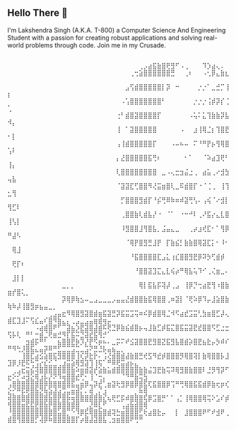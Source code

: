 ## Hello There 👋
I'm Lakshendra Singh (A.K.A. T-800) a Computer Science And Engineering Student with a passion for creating robust applications and solving real-world problems through code. 
Join me in my Crusade.
<pre style="white-space: pre-wrap; font-family: monospace; word-wrap: break-word; max-width: 100%;">
  
⠀⠀⠀⠀⠀⠀⠀⠀⠀⠀⠀⠀⠀⠀⠀⠀⠀⠀⠀⠀⠀⠀⠀⠀⠀⠀⠀⠀⠀⢀⡠⣴⣯⣷⣿⢟⣻⠋⠠⢀⠀⠀⠀⠹⡱⣴⢄.                                                     
⠀⠀⠀⠀⠀⠀⠀⠀⠀⠀⠀⠀⠀⠀⠀⠀⠀⠀⠀⠀⠀⠀⠀⠀⠀⠀⠀⢀⢒⣵⣿⣿⣿⣿⣿⣿⣛⠀⠀⢀⠆⠀⠀⠠⢂⡿⣄⣷⣆⠀⠀⠀⠀⠀⠀⠀⠀⠀⠀⠀⠀⠀⠀⠀⠀⠀                             
⠀⠀⠀⠀⠀⠀⠀⠀⠀⠀⠀⠀⠀⠀⠀⠀⠀⠀⠀⠀⠀⠀⠀⠀⠀⠀⣠⢫⣾⣿⣿⣿⣿⣿⡇⡽⠀⠒⠀⠀⠀⠀⡐⡐⠁⣀⣚⡉⢸⡆⠀⠀⠀                                          
⠀⠀⠀⠀⠀⠀⠀⠀⠀⠀⠀⠀⠀⠀⠀⠀⠀⠀⠀⠀⠀⠀⠀⠀⠀⠠⢡⣿⣿⣿⣿⣿⣿⣿⠃⠀⠀⠀⠀⠀⠀⡐⡐⡐⢨⡾⡽⡎⢈⢁⠀⠀⠀⠀⠀⠀⠀⠀⠀⠀⠀⠀⠀⠀                          
⠀⠀⠀⠀⠀⠀⠀⠀⠀⠀⠀⠀⠀⠀⠀⠀⠀⠀⠀⠀⠀⠀⠀⠀⢐⠃⣾⣿⣽⣿⣿⣿⣿⡏⠀⠀⠀⠀⠀⠀⠠⢥⠅⣅⢹⣷⣷⡽⣧⠺⡄⠀⠀⠀⠀⠀⠀                               
⠀⠀⠀⠀⠀⠀⠀⠀⠀⠀⠀⠀⠀⠀⠀⠀⠀⠀⠀⠀⠀⠀⠀⠀⢸⠀⠁⣽⣿⣿⣿⣿⣿⠀⠀⠀⠀⠀⠠⠀⠀⣰⢸⢿⣈⡆⢹⣿⣟⠂⡇⠀⠀⠀                                  
⠀⠀⠀⠀⠀⠀⠀⠀⠀⠀⠀⠀⠀⠀⠀⠀⠀⠀⠀⠀⠀⠀⠀⠀⢠⢸⣾⣿⣿⣿⣿⣿⡏⠀⠀⠀⠠⠤⠦⠤⠀⠍⠘⠛⡟⡦⢻⢿⣿⢡⠇⠀⠀⠀⠀                              
⠀⠀⠀⠀⠀⠀⠀⠀⠀⠀⠀⠀⠀⠀⠀⠀⠀⠀⠀⠀⠀⠀⠀⠀⡄⣜⣿⣿⣿⣿⣿⣯⢛⠆⠀⠀⠀⠀⠀⠂⠁⠀⠀⠈⠵⣴⣹⢟⠃⢸⡄⠀                                ⠀⠀⠀⠀⠀⠀⠀⠀⠀⠀⠀⠀⠀⠀⠀⠀⠀⠀
⠀⠀⠀⠀⠀⠀⠀⠀⠀⠀⠀⠀⠀⠀⠀⠀⠀⠀⠀⠀⠀⠀⠀⠀⢇⣿⣿⣿⣿⣿⣿⣿⣿⠀⣀⠠⢄⣒⣲⣬⣐⢀⠀⣴⣥⢀⠔⣺⣳⢤⣧⠀⠀⠀⠀⠀⠀⠀⠀⠀⠀⠀⠀⠀⠀⠀⠀⠀⠀⠀⠀⠀⠀⠀⠀⠀ 
⠀⠀⠀⠀⠀⠀⠀⠀⠀⠀⠀⠀⠀⠀⠀⠀⠀⠀⠀⠀⠀⠀⠀⠀⠈⣽⣽⣏⢋⣿⣿⠻⢜⣭⣶⣿⢇⣀⠯⣾⣿⡏⠐⠈⢈⢀⠀⢸⢹⣂⢻⠀⠀⠀⠀⠀⠀⠀⠀⠀⠀⠀⠀⠀⠀⠀⠀⠀⠀⠀⠀⠀⠀⠀⠀⠀⠀⠀⠀⠀
⠀⠀⠀⠀⠀⠀⠀⠀⠀⠀⠀⠀⠀⠀⠀⠀⠀⠀⠀⠀⠀⠀⠀⠀⠀⡋⣿⣿⣿⣻⣾⡏⠘⡮⢛⠿⠷⠶⠾⣽⢛⢣⠄⢠⢮⠈⠔⣺⡇⢻⣋⠇⠀⠀⠀⠀⠀⠀⠀⠀⠀⠀⠀⠀⠀⠀⠀⠀⠀⠀⠀⠀⠀⠀ 
⠀⠀⠀⠀⠀⠀⠀⠀⠀⠀⠀⠀⠀⠀⠀⠀⠀⠀⠀⠀⠀⠀⠀⠀⠀⢀⣿⣿⣷⢇⣾⣧⡜⠐⠀⠈⠁⠀⠐⠒⠚⠇⢀⠜⣯⡔⣄⣇⣿⢸⢣⡇⠀⠀⠀⠀⠀⠀⠀
⠀⠀⠀⠀⠀⠀⠀⠀⠀⠀⠀⠀⠀⠀⠀⠀⠀⠀⠀⠀⠀⠀⠀⠀⠀⠸⣻⣿⣿⣸⢻⣿⣧⡀⣨⣤⣄⣀⠀⠀⢀⡴⣰⢞⣏⠂⠁⢻⡿⠛⣼⠣⠀⠀⠀⠀⠀⠀⠀⠀⠀⠀⠀⠀⠀⠀⠀ 
⠀⠀⠀⠀⠀⠀⠀⠀⠀⠀⠀⠀⠀⠀⠀⠀⠀⠀⠀⠀⠀⠀⠀⠀⠀⠀⠈⢿⡟⣿⣻⣛⣸⡟⠀⡏⣷⣮⡃⣷⣷⣿⢿⣽⣏⡅⠂⠸⠂⠀⢿⣸⠀⠀⠀⠀⠀⠀⠀⠀⠀⠀⠀⠀⠀⠀⠀⠀⠀⠀⠀⠀⠀⠀⠀⠀⠀⠀⠀⠀
⠀⠀⠀⠀⠀⠀⠀⠀⠀⠀⠀⠀⠀⠀⠀⠀⠀⠀⠀⠀⠀⠀⠀⠀⠀⠀⠀⠘⣯⣿⣿⣿⣿⣏⣠⣅⢰⣎⣿⣿⣻⣟⡿⠽⡳⢋⣾⡾⠀⠀⢟⡏⠆⠀⠀⠀⠀⠀⠀⠀⠀⠀⠀⠀⠀⠀⠀⠀⠀⠀⠀⠀⠀⠀⠀⠀⠀⠀⠀⠀
⠀⠀⠀⠀⠀⠀⠀⠀⠀⠀⠀⠀⠀⠀⠀⠀⠀⠀⠀⠀⠀⠀⠀⠀⠀⠀⠀⠀⠘⣿⣿⣽⣹⣍⣄⣇⢮⡴⠛⢿⣧⢥⠹⠊⢀⢌⣶⣀⠄⠀⣸⡇⡇⠀⠀⠀⠀⠀⠀⠀⠀⠀⠀⠀⠀⠀⠀⠀⠀⠀⠀⠀⠀⠀⠀⠀⠀⠀⠀⠀
⠀⠀⠀⠀⠀⠀⠀⠀⠀⠀⠀⠀⣀⡀⡀⠀⠀⠀⠀⠀⠀⠀⠀⠀⠀⠀⠀⠀⠀⢿⡇⣯⣧⡯⢽⡼⢀⣠⠀⢸⡿⡙⢒⣴⣟⢻⠰⣿⣷⣶⡞⣿⢅⡀⠀⠀⠀⠀⠀⠀⠀⠀⠀⠀⠀⠀⠀⠀⠀⠀⠀⠀⠀⠀⠀⠀⠀⠀⠀⠀
⠀⠀⠀⠀⠀⠀⠀⠀⠀⠀⠀⠀⡽⢿⡿⢷⣢⠤⣀⣠⣀⣀⣀⡠⣤⣤⣜⣾⣿⣿⣷⣯⢿⣿⣿⢀⠶⣽⡇⠈⢟⠵⡿⠹⡤⣸⣵⣿⣷⢷⠷⡼⢸⣿⣻⡶⣦⣤⣀⡀⠀⠀⠀⠀⠀⠀⠀⠀⠀⠀⠀⠀⠀⠀⠀⠀⠀⠀⠀⠀
⠀⠀⠀⠀⠀⠀⠀⠀⠀⢀⣠⣤⣖⠻⢿⣿⣻⣽⣿⣾⣶⣯⣽⣛⡽⣯⣭⣩⢭⠶⠮⡿⣾⣿⢿⣈⠺⠫⣴⣞⣩⣭⢃⣳⣶⣿⣋⡼⢄⣾⣏⣹⣸⠍⢫⣎⣤⠎⣿⠻⣷⣄⡄⢀⣠⣀⣠⣤⣶⣾⢶⡤⠀⠀⠀⠀⠀⠀⠀⠀
⠀⠀⠀⠀⠀⠀⠠⣴⣾⣿⠟⠋⠉⣽⣦⡱⣟⣽⣿⣼⣾⠯⢟⣙⡿⣷⣮⣾⣿⡦⢤⣸⣷⣋⡾⣯⣍⣿⣯⣭⣽⣟⣞⣿⣿⠫⣋⣐⣒⢫⡧⢇⠀⠛⠃⠒⣾⣈⢟⣶⣚⠻⡏⣯⠭⣙⣽⣞⣯⢻⡚⠁⠀⠀⠀⠀⠀⠀⠀⠀
⠀⠀⠀⠀⣲⣾⡯⠛⠃⠀⠀⣦⣿⣿⣟⡷⡹⡜⡟⠫⡶⠦⠄⣀⡭⠍⠞⣪⣽⣿⣿⣟⣻⣿⣝⣯⣻⣧⣿⣾⡵⣿⣟⣦⣗⡤⡳⠾⠎⠛⠻⢓⡸⣿⣯⣄⣤⡽⠿⠛⣋⣉⣉⣩⣉⣀⣩⠝⣛⣘⡧⣤⣦⣀⡀⠀⠀⠀⠀⠀
⠀⠀⠀⢸⣿⣏⣴⣪⣵⣿⣯⣻⣿⣿⣿⢸⢎⡽⣗⡗⠄⢨⢜⣾⣿⣾⣼⣷⣿⣛⢞⣫⠻⣞⡾⣿⣿⣿⡻⢿⣿⢽⡇⣷⢿⣿⣿⡧⣸⣹⡿⡸⣟⠯⢓⢩⡔⣎⣊⣈⢀⣰⣭⣵⢿⣻⣽⢹⢸⢯⠁⠛⠿⢟⣭⣴⡦⣄⠀⠀
⠀⢀⣠⣖⣭⣮⢽⣿⣿⣿⣿⣿⣿⣿⣷⠵⣶⣾⣽⡞⣵⣷⣥⣾⣿⣿⣿⣿⣿⣷⣷⣬⣹⣟⣷⢭⠽⢿⣻⣿⣷⣿⣿⠇⣘⡻⢻⡽⠋⣖⠕⡊⠴⣺⣕⢿⣰⡧⡜⠝⠹⢶⣿⣿⣞⢋⠂⢸⠈⢒⡄⠀⠀⠀⠈⠙⠛⣷⢭⣳
⢠⣿⣿⣿⣿⣿⣿⣿⡿⣿⣿⣿⣿⣿⣯⣤⣶⡿⢤⡽⣞⢁⣶⣽⢗⣻⡿⣿⡿⣿⣯⢏⣯⣿⣿⡿⢩⠛⢛⢿⣿⣯⣯⣾⡿⣷⢖⡶⢎⣕⡊⠛⡯⢟⣿⣷⣝⢷⣵⣼⣴⣩⣤⣶⣾⡅⠄⢾⢀⡌⣰⠀⠀⠀⠀⠀⠀⡀⠷⢿
⢾⣿⣿⣿⣿⣿⣿⣿⣿⣷⣿⡟⣿⡷⢶⣿⣿⣿⣿⣿⣿⣎⢦⢟⣋⡯⠾⣿⣿⣿⢯⡿⣩⣿⡛⠁⠁⢠⡁⢸⢿⣿⣿⢿⢭⠕⣡⠎⡾⢻⣿⣿⣶⣯⣯⣟⣿⣷⡟⣿⣿⣿⣿⣿⣿⠀⢀⣜⠿⣇⠋⠀⠀⠀⢠⣴⣷⣾⣿⢿
⠘⣿⣿⣿⣿⣿⣿⣿⣿⣿⣿⣥⣿⡉⠑⠹⡿⡯⢿⣿⣷⣿⣾⢽⣓⣶⣿⣿⣿⣋⢗⣴⣿⣗⡤⠀⠀⡇⠀⣸⣿⣿⣿⠟⠋⠞⣺⠟⢀⣾⣿⢻⣿⣿⣿⡋⢼⡿⠷⣿⣿⣿⣿⣿⡏⡴⣿⣼⣽⣿⣧⢀⣲⣶⣿⣿⠟⢛⠛⠀

</pre>
